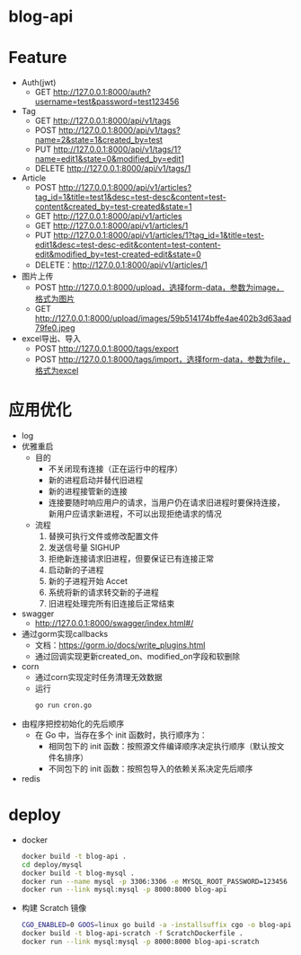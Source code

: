 # blog-api

# Feature
* Auth(jwt)
  + GET http://127.0.0.1:8000/auth?username=test&password=test123456
* Tag
  + GET http://127.0.0.1:8000/api/v1/tags
  + POST http://127.0.0.1:8000/api/v1/tags?name=2&state=1&created_by=test
  + PUT http://127.0.0.1:8000/api/v1/tags/1?name=edit1&state=0&modified_by=edit1
  + DELETE http://127.0.0.1:8000/api/v1/tags/1
* Article
  + POST http://127.0.0.1:8000/api/v1/articles?tag_id=1&title=test1&desc=test-desc&content=test-content&created_by=test-created&state=1
  + GET http://127.0.0.1:8000/api/v1/articles
  + GET http://127.0.0.1:8000/api/v1/articles/1
  + PUT http://127.0.0.1:8000/api/v1/articles/1?tag_id=1&title=test-edit1&desc=test-desc-edit&content=test-content-edit&modified_by=test-created-edit&state=0
  + DELETE：http://127.0.0.1:8000/api/v1/articles/1
* 图片上传
  + POST http://127.0.0.1:8000/upload，选择form-data，参数为image，格式为图片
  + GET http://127.0.0.1:8000/upload/images/59b514174bffe4ae402b3d63aad79fe0.jpeg
* excel导出、导入
  + POST http://127.0.0.1:8000/tags/export
  + POST http://127.0.0.1:8000/tags/import，选择form-data，参数为file，格式为excel


# 应用优化
* log
* 优雅重启
  + 目的
    - 不关闭现有连接（正在运行中的程序）
    - 新的进程启动并替代旧进程
    - 新的进程接管新的连接
    - 连接要随时响应用户的请求，当用户仍在请求旧进程时要保持连接，新用户应请求新进程，不可以出现拒绝请求的情况
  + 流程
    1. 替换可执行文件或修改配置文件
    2. 发送信号量 SIGHUP
    3. 拒绝新连接请求旧进程，但要保证已有连接正常
    4. 启动新的子进程
    5. 新的子进程开始 Accet
    6. 系统将新的请求转交新的子进程
    7. 旧进程处理完所有旧连接后正常结束
* swagger
  + http://127.0.0.1:8000/swagger/index.html#/
* 通过gorm实现callbacks
  + 文档：https://gorm.io/docs/write_plugins.html
  + 通过回调实现更新created_on、modified_on字段和软删除
* corn
  + 通过corn实现定时任务清理无效数据
  + 运行
    ```bash
    go run cron.go
    ```
* 由程序把控初始化的先后顺序
  + 在 Go 中，当存在多个 init 函数时，执行顺序为： 
    - 相同包下的 init 函数：按照源文件编译顺序决定执行顺序（默认按文件名排序）
    - 不同包下的 init 函数：按照包导入的依赖关系决定先后顺序
* redis

# deploy
* docker
  ```bash
  docker build -t blog-api .
  cd deploy/mysql
  docker build -t blog-mysql .
  docker run --name mysql -p 3306:3306 -e MYSQL_ROOT_PASSWORD=123456 -v /Users/xiamei.guo/data/docker-mysql:/var/lib/mysql -d blog-mysql
  docker run --link mysql:mysql -p 8000:8000 blog-api
  ```
* 构建 Scratch 镜像
  ```bash
  CGO_ENABLED=0 GOOS=linux go build -a -installsuffix cgo -o blog-api .
  docker build -t blog-api-scratch -f ScratchDockerfile .
  docker run --link mysql:mysql -p 8000:8000 blog-api-scratch
  ```